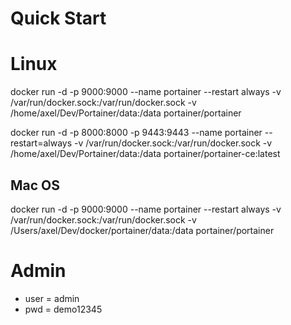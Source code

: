 # Quick Start

# Linux

docker run -d -p 9000:9000 --name portainer --restart always -v /var/run/docker.sock:/var/run/docker.sock -v /home/axel/Dev/Portainer/data:/data portainer/portainer

docker run -d -p 8000:8000 -p 9443:9443 --name portainer --restart=always -v /var/run/docker.sock:/var/run/docker.sock -v /home/axel/Dev/Portainer/data:/data portainer/portainer-ce:latest

## Mac OS

  docker run -d -p 9000:9000 --name portainer --restart always -v /var/run/docker.sock:/var/run/docker.sock -v /Users/axel/Dev/docker/portainer/data:/data portainer/portainer

# Admin

- user = admin
- pwd = demo12345